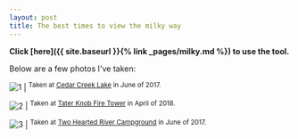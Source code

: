 ```yaml
---
layout: post
title: The best times to view the milky way
---
```


**Click [here]({{ site.baseurl }}{% link _pages/milky.md %}) to use the tool.**

Below are a few photos I've taken:

![1](https://file.aarosmit.com/file/aarosmit-site/media/milky-way-lake.jpg) | <sup>Taken at [Cedar Creek Lake](https://goo.gl/maps/5KurHojgFZqE2Dqo8) in June of 2017.</sup>

![2](https://file.aarosmit.com/file/aarosmit-site/media/tater-knob-milky-way.jpg) | <sup>Taken at [Tater Knob Fire Tower](https://goo.gl/maps/Zdh7FGMBe6LPyCE58) in April of 2018.</sup>

![3](https://file.aarosmit.com/file/aarosmit-site/media/two-hearted-milky-way.jpg) | <sup>Taken at [Two Hearted River Campground](https://goo.gl/maps/6QVS7mCEoEVm8zUg6) in June of 2017.</sup>
